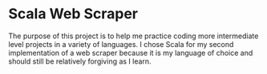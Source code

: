 # Scala Web Scraper

The purpose of this project is to help me practice coding more intermediate level projects in a variety of languages. I chose Scala for my second implementation of a web scraper because it is my language of choice and should still be relatively forgiving as I learn.


